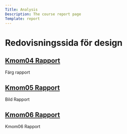 ```yaml
---
Title: Analysis
Description: The course report page
Template: report
---
```


Redovisningssida för design
==================


<div class="kmom-box">
<a href="analysis/kmom04-report"><h2>Kmom04 Rapport</h2></a>
    <p>Färg rapport</p>
    <a href="analysis/kmom04"><i class="fas fa-arrow-right"></i></a>
</div>

<div class="kmom-box">
<a href="analysis/kmom05-report"><h2>Kmom05 Rapport</h2></a>
    <p>Bild Rapport</p>
    <a href="analysis/kmom05-report"><i class="fas fa-arrow-right"></i></a>
</div>

<div class="kmom-box">
<a href="analysis/kmom06-report"><h2>Kmom06 Rapport</h2></a>
    <p>Kmom06 Rapport</p>
    <a href="analysis/kmom06-report"><i class="fas fa-arrow-right"></i></a>
</div>
